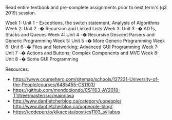 Read entire textbook and pre-complete assignments prior to next term's (q3 2019) session.

Week 1: Unit 1 – Exceptions, the switch statement, Analysis of Algorithms
Week 2: Unit 2 -� Recursion and Linked Lists
Week 3: Unit 3 -� ADTs, Stacks and Queues
Week 4: Unit 4 -� Recursive Descent Parsers and Generic Programming
Week 5: Unit 5 -� More Generic Programming
Week 6: Unit 6 -� Files and Networking; Advanced GUI Programming
Week 7: Unit 7 -� Actions and Buttons; Complex Components and MVC
Week 8: Unit 8 -� Some GUI Programming

Resources:
- https://www.coursehero.com/sitemap/schools/127221-University-of-the-People/courses/6485455-CS1103/
- https://github.com/mondoblondo/CS1103-AY2018-T1/tree/master/src/main/java
- http://www.danfletcherblog.ca/category/uopeople/ http://www.danfletcherblog.ca/uopeople-blog/
- https://codepen.io/kikacosta/post/cs1103_syllabus
